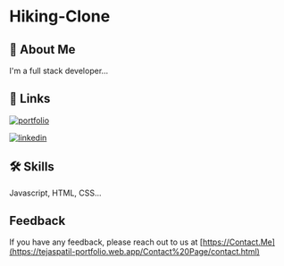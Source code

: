 # Hiking-Clone


## 🚀 About Me
I'm a full stack developer...




## 🔗 Links
[![portfolio](https://img.shields.io/badge/my_portfolio-000?style=for-the-badge&logo=ko-fi&logoColor=white)](https://tejaspatil-portfolio.web.app/)

[![linkedin](https://img.shields.io/badge/linkedin-0A66C2?style=for-the-badge&logo=linkedin&logoColor=white)](https://www.linkedin.com/in/-tejas-patil/)




## 🛠 Skills
Javascript, HTML, CSS...




## Feedback
If you have any feedback, please reach out to us at 
[https://Contact.Me](https://tejaspatil-portfolio.web.app/Contact%20Page/contact.html)


